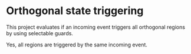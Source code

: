 # Orthogonal state triggering
This project evaluates if an incoming event triggers all orthogonal regions
by using selectable guards.

Yes, all regions are triggered by the same incoming event.
